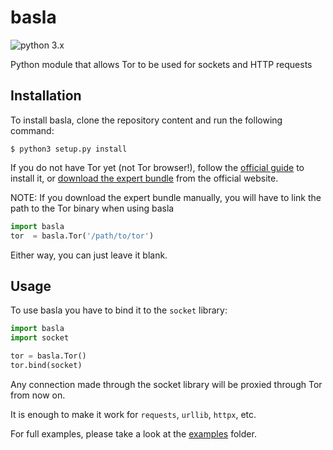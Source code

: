 # basla
![python 3.x](https://img.shields.io/static/v1?label=python&message=3.x&color=blue)

Python module that allows Tor to be used for sockets and HTTP requests

## Installation
To install basla, clone the repository content and run the following command:
```console
$ python3 setup.py install
```

If you do not have Tor yet (not Tor browser!), follow the [official guide](https://community.torproject.org/onion-services/setup/install/) to install it, or [download the expert bundle](https://www.torproject.org/download/tor/) from the official website.

NOTE: If you download the expert bundle manually, you will have to link the path to the Tor binary when using basla
```python
import basla
tor  = basla.Tor('/path/to/tor')
```
Either way, you can just leave it blank.

## Usage
To use basla you have to bind it to the `socket` library:
```python
import basla
import socket

tor = basla.Tor()
tor.bind(socket)
```

Any connection made through the socket library will be proxied through Tor from now on.

It is enough to make it work for `requests`, `urllib`, `httpx`, etc.

For full examples, please take a look at the [examples](examples) folder.